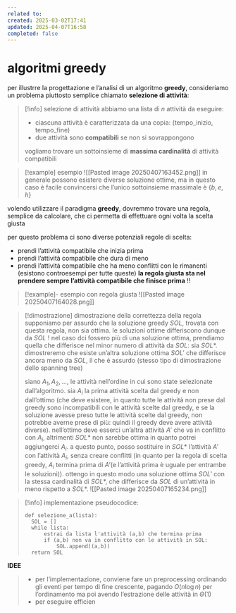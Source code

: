 ```yaml
---
related to: 
created: 2025-03-02T17:41
updated: 2025-04-07T16:58
completed: false
---
```

# algoritmi greedy
per illustrre la progettazione e l’analisi di un algoritmo **greedy**, consideriamo un problema piuttosto semplice chiamato **selezione di attività**:
>[!info] selezione di attività
>abbiamo una lista di $n$ attività da eseguire:
>- ciascuna attività è caratterizzata da una copia: (tempo_inizio, tempo_fine)
>- due attività sono **compatibili** se non si sovrappongono
>
>vogliamo trovare un sottoinsieme di **massima cardinalità** di attività compatibili 

>[!example] esempio
![[Pasted image 20250407163452.png]]
in generale possono esistere diverse soluzione ottime, ma in questo caso è facile convincersi che l’unico sottoinsieme massimale è $\{b,e,h\}$

volendo utilizzare il paradigma **greedy**, dovremmo trovare una regola, semplice da calcolare, che ci permetta di effettuare ogni volta la scelta giusta

per questo problema ci sono diverse potenziali regole di scelta:
- prendi l’attività compatibile che inizia prima
- prendi l’attività compatibile che dura di meno
- prendi l’attività compatibile che ha meno conflitti con le rimanenti
(esistono controesempi per tutte queste)
**la regola giusta sta nel prendere sempre l’attività compatibile che finisce prima** !!
>[!example]- esempio con regola giusta
![[Pasted image 20250407164028.png]]

>[!dimostrazione] dimostrazione della correttezza della regola
supponiamo per assurdo che la soluzione greedy $SOL$, trovata con questa regola, non sia ottima. le soluzioni ottime differiscono dunque da $SOL$ ! 
>nel caso dci fossero più di una soluzione ottima, prendiamo quella che differisce nel minor numero di attività da $SOL$: sia $SOL*$. dimostreremo che esiste un’altra soluzione ottima $SOL'$ che differisce ancora meno da $SOL$, il che è assurdo (stesso tipo di dimostrazione dello spanning tree)
>
>siano $A_{1}, A_{2}, \dots$, le attività nell’ordine in cui sono state selezionate dall’algoritmo. sia $A_{i}$ la prima attività scelta dal greedy e non dall’ottimo (che deve esistere, in quanto tutte le attività non prese dal greedy sono incompatibili con le attività scelte dal greedy, e se la soluzione avesse preso tutte le attività scelte dal greedy, non potrebbe averne prese di più: quindi il greedy deve avere attività diverse).
>nell’ottimo deve esserci un’altra attività $A'$ che va in conflitto con $A_{i}$, altrimenti $SOL*$ non sarebbe ottima in quanto potrei aggiungerci $A_{i}$.
>a questo punto, posso sostituire in $SOL*$ l’attività $A'$ con l’attività $A_{i}$, senza creare conflitti (in quanto per la regola di scelta greedy, $A_i$ termina prima di $A'$(e l’attività prima è uguale per entrambe le soluzioni)).
>ottengo in questo modo una soluzione ottima $SOL'$ con la stessa cardinalità di $SOL*$, che differisce da $SOL$ di un’attività in meno rispetto a $SOL*$.
>![[Pasted image 20250407165234.png]]

>[!info] implementazione
pseudocodice:
>```
>def selezione_a(lista):
>	SOL = []
>	while lista:
>		estrai da lista l'attività (a,b) che termina prima
>		if (a,b) non va in conflitto con le attività in SOL: 
>			SOL.append((a,b))
>	return SOL
>```
**IDEE**
>- per l’implementazione, conviene fare un preprocessing ordinando gli eventi per tempo di fine crescente, pagando $O(n\log n)$ per l’ordinamento ma poi avendo l’estrazione delle attività in $\Theta(1)$
>- per eseguire efficien

```python
```

